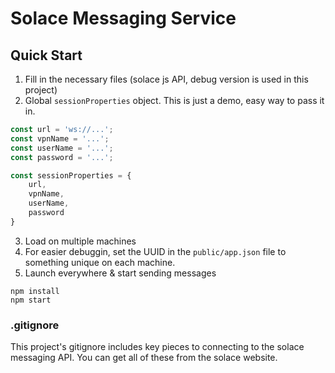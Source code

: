 # Solace Messaging Service

## Quick Start

1. Fill in the necessary files (solace js API, debug version is used in this project)
2. Global `sessionProperties` object. This is just a demo, easy way to pass it in.
```js
const url = 'ws://...';
const vpnName = '...';
const userName = '...';
const password = '...';

const sessionProperties = {
	url,
	vpnName,
	userName,
	password
}
```
3. Load on multiple machines
4. For easier debuggin, set the UUID in the `public/app.json` file to something unique on each machine.
5. Launch everywhere & start sending messages
```
npm install
npm start
```

### .gitignore

This project's gitignore includes key pieces to connecting to the solace messaging API. You can get all of these from the solace website.
